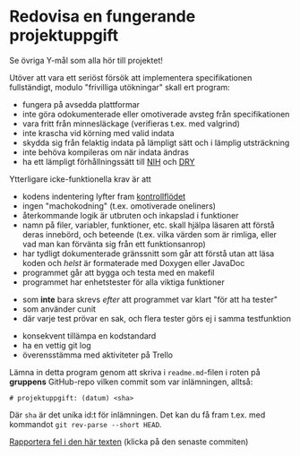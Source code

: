 # Redovisa en fungerande projektuppgift

Se övriga Y-mål som alla hör till projektet!

Utöver att vara ett seriöst försök att implementera
specifikationen fullständigt, modulo "frivilliga utökningar" skall
ert program:

* fungera på avsedda plattformar
* inte göra odokumenterade eller omotiverade avsteg från specifikationen
* vara fritt från minnesläckage (verifieras t.ex. med valgrind)
* inte krascha vid körning med valid indata
* skydda sig från felaktig indata på lämpligt sätt och i lämplig utsträckning
* inte behöva kompileras om när indata ändras
* ha ett lämpligt förhållningssätt till [NIH](http://en.wikipedia.org/wiki/Not_invented_here)  och [DRY](http://en.wikipedia.org/wiki/Don't_repeat_yourself)

Ytterligare icke-funktionella krav är att

* kodens indentering lyfter fram [kontrollflödet](http://en.wikipedia.org/wiki/Control_flow)
* ingen "machokodning" (t.ex. omotiverade oneliners)
* återkommande logik är utbruten och inkapslad i funktioner
* namn på filer, variabler, funktioner, etc. skall hjälpa läsaren att förstå deras innebörd, och beteende (t.ex. vilka värden som är rimliga, eller vad man kan förvänta sig från ett funktionsanrop)
* har tydligt dokumenterade gränssnitt som går att förstå utan att läsa koden och *helst* är formaterade med Doxygen eller JavaDoc
* programmet går att bygga och testa med en makefil
* programmet har enhetstester för alla viktiga funktioner
 - som **inte** bara skrevs *efter* att programmet var klart "för att ha tester"
 - som använder cunit
 - där varje test prövar en sak, och flera tester görs ej i samma testfunktion
* konsekvent tillämpa en kodstandard
* ha en vettig git log
* överensstämma med aktiviteter på Trello


Lämna in detta program genom att skriva i `readme.md`-filen i
roten på **gruppens** GitHub-repo vilken commit som var
inlämningen, alltså:

```
# projektuppgift: (datum) <sha>
```

Där `sha` är det unika id:t för inlämningen. Det kan du få fram
t.ex. med kommandot `git rev-parse --short HEAD`.

[Rapportera fel i den här texten](https://github.com/IOOPM-UU/achievements/commits/master/Y68.md) (klicka på den senaste commiten)